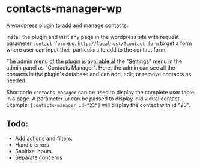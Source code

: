# contacts-manager-wp

A wordpress plugin to add and manage contacts.

Install the plugin and visit any page in the wordpress site with request parameter `contact-form`
e.g. `http://localhost/?contact-form` to get a form where user can input their particulars to add to the contact form.

The admin menu of the plugin is available at the "Settings" menu in the admin panel as "Contacts Manager".
Here, the admin can see all the contacts in the plugin's database and can add, edit, or remove contacts as needed.

Shortcode `contacts-manager` can be used to display the complete user table in a page.
A parameter `id` can be passed to display inidividual contact.
Example: `[contacts-manager id="23"]` will display the contact with id "23".

## Todo:

- Add actions and filters.
- Handle errors
- Sanitize inputs
- Separate concerns
